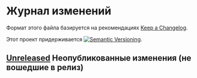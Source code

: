 # Журнал изменений

Формат этого файла базируется на рекомендациях
[Keep a Changelog](https://keepachangelog.com/ru/1.0.0/).

Этот проект придерживается
[![Semantic Versioning](https://img.shields.io/static/v1?label=Semantic%20Versioning&message=v2.0.0&color=green&logo=semver)](https://semver.org/lang/ru/spec/v2.0.0.html).

## [Unreleased] Неопубликованные изменения (не вошедшие в релиз)

[Unreleased]: https://github.com/csm-ivanovo-ru/1s-GoToLinkedObjects/compare/1.0.0...HEAD
[1.0.0]: https://github.com/csm-ivanovo-ru/1s-GoToLinkedObjects/releases/tag/1.0.0

